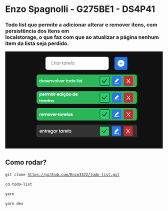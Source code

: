 # Enzo Spagnolli - G275BE1 - DS4P41

### Todo list que permite a adicionar alterar e remover itens, com persistência dos itens em <br/> localstorage, o que faz com que ao atualizar a página nenhum item da lista seja perdido.

<img center src='./public/task.png'/>

## Como rodar?

<code>git clone https://github.com/Enzo3322/todo-list.git</code>

<code>cd todo-list</code>

<code>yarn</code>

<code>yarn dev</code>
